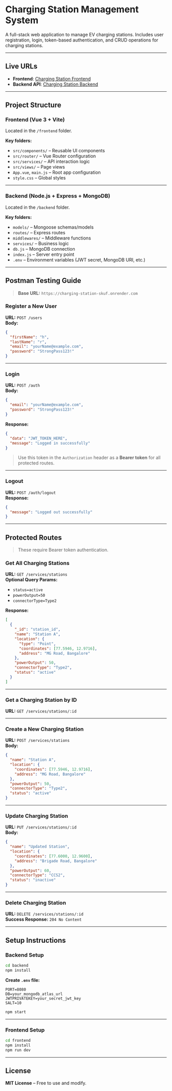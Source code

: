 #  Charging Station Management System

A full-stack web application to manage EV charging stations. Includes user registration, login, token-based authentication, and CRUD operations for charging stations.

---

## Live URLs

- **Frontend**: [Charging Station Frontend](https://charging-station-frontend.onrender.com)  
- **Backend API**: [Charging Station Backend](https://charging-station-skuf.onrender.com)

---

##  Project Structure

### Frontend (Vue 3 + Vite)

Located in the `/frontend` folder.

**Key folders:**

- `src/components/` – Reusable UI components  
- `src/router/` – Vue Router configuration  
- `src/services/` – API interaction logic  
- `src/views/` – Page views  
- `App.vue`, `main.js` – Root app configuration  
- `style.css` – Global styles  


---

### Backend (Node.js + Express + MongoDB)

Located in the `/backend` folder.

**Key folders:**

- `models/` – Mongoose schemas/models  
- `routes/` – Express routes  
- `middlewares/` – Middleware functions  
- `services/` – Business logic  
- `db.js` – MongoDB connection  
- `index.js` – Server entry point  
- `.env` – Environment variables (JWT secret, MongoDB URI, etc.)

---

## Postman Testing Guide

> **Base URL:** `https://charging-station-skuf.onrender.com`

### Register a New User

**URL:** `POST /users`  
**Body:**
```json
{
  "firstName": "h",
  "lastName": "r",
  "email": "yourName@example.com",
  "password": "StrongPass123!"
}
```

---

### Login

**URL:** `POST /auth`  
**Body:**
```json
{
  "email": "yourName@example.com",
  "password": "StrongPass123!"
}
```

**Response:**
```json
{
  "data": "JWT_TOKEN_HERE",
  "message": "Logged in successfully"
}
```

> Use this token in the `Authorization` header as a **Bearer token** for all protected routes.

---

###  Logout

**URL:** `POST /auth/logout`  
**Response:**
```json
{
  "message": "Logged out successfully"
}
```

---

##  Protected Routes

> These require Bearer token authentication.

###  Get All Charging Stations

**URL:** `GET /services/stations`  
**Optional Query Params:**
- `status=active`
- `powerOutput=50`
- `connectorType=Type2`

**Response:**
```json
[
  {
    "_id": "station_id",
    "name": "Station A",
    "location": {
      "type": "Point",
      "coordinates": [77.5946, 12.9716],
      "address": "MG Road, Bangalore"
    },
    "powerOutput": 50,
    "connectorType": "Type2",
    "status": "active"
  }
]
```

---

###  Get a Charging Station by ID

**URL:** `GET /services/stations/:id`

---

### Create a New Charging Station

**URL:** `POST /services/stations`  
**Body:**
```json
{
  "name": "Station A",
  "location": {
    "coordinates": [77.5946, 12.9716],
    "address": "MG Road, Bangalore"
  },
  "powerOutput": 50,
  "connectorType": "Type2",
  "status": "active"
}
```

---

###  Update Charging Station

**URL:** `PUT /services/stations/:id`  
**Body:**
```json
{
  "name": "Updated Station",
  "location": {
    "coordinates": [77.6000, 12.9600],
    "address": "Brigade Road, Bangalore"
  },
  "powerOutput": 60,
  "connectorType": "CCS2",
  "status": "inactive"
}
```

---

###  Delete Charging Station

**URL:** `DELETE /services/stations/:id`  
**Success Response:** `204 No Content`

---

## Setup Instructions

### Backend Setup

```bash
cd backend
npm install
```

**Create `.env` file:**
```
PORT=8080
DB=your_mongodb_atlas_url
JWTPRIVATEKEY=your_secret_jwt_key
SALT=10
```

```bash
npm start
```

---

### Frontend Setup

```bash
cd frontend
npm install
npm run dev
```

---

## License

**MIT License** – Free to use and modify.

